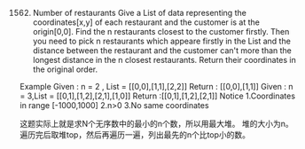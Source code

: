 1562. Number of restaurants
Give a List of data representing the coordinates[x,y] of each restaurant and the customer is at the origin[0,0]. Find the n restaurants closest to the customer firstly. Then you need to pick n restaurants which appeare firstly in the List and the distance between the restaurant and the customer can't more than the longest distance in the n closest restaurants. Return their coordinates in the original order.

Example
Given : n = 2 , List = [[0,0],[1,1],[2,2]]
Return : [[0,0],[1,1]]
Given : n = 3,List = [[0,1],[1,2],[2,1],[1,0]]
Return :[[0,1],[1,2],[2,1]]
Notice
1.Coordinates in range [-1000,1000]
2.n>0
3.No same coordinates


这题实际上就是求N个无序数中的最小的n个数，所以用最大堆。
堆的大小为n。遍历完后取堆top，然后再遍历一遍，列出最先的n个比top小的数。